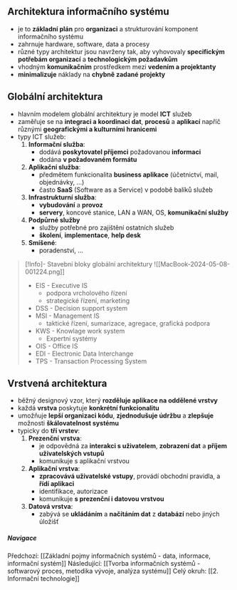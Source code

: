
## Architektura informačního systému
- je to **základní plán** pro **organizaci** a strukturování komponent informačního systému 
- zahrnuje hardware, software, data a procesy
- různé typy architektur jsou navrženy tak, aby vyhovovaly **specifickým potřebám organizací** a **technologickým požadavkům**
- vhodným **komunikačním** prostředkem mezi **vedením a projektanty**
- **minimalizuje** náklady na **chybně zadané projekty**

## Globální architektura
- hlavním modelem globální architektury je model **ICT** služeb
- zaměřuje se na **integraci a koordinaci dat**, **procesů** a **aplikací** napříč různými **geografickými a kulturními hranicemi**
- typy ICT služeb:
	1. **Informační služba**:
		- dodává **poskytovatel příjemci** požadovanou **informaci**
		- dodána **v požadovaném formátu**
	2. **Aplikační služba**:
		- předmětem funkcionalita **business aplikace** (účetnictví, mail, objednávky, ...)
		- často **SaaS** (Software as a Service) v podobě balíků služeb
	3. **Infrastrukturní služba**:
		- **vybudování** a **provoz**
		- **servery**, koncové stanice, LAN a WAN, OS, **komunikační služby**
	4. **Podpůrné služby**
		- služby potřebné pro zajištění ostatních služeb
		- **školení**, **implementace**, **help desk**
	5. **Smíšené**:
		- poradenství, ...

>[!Info]- Stavební bloky globální architektury
>![[MacBook-2024-05-08-001224.png]]
>- EIS - Executive IS
>	- podpora vrcholového řízení
>	- strategické řízení, marketing
>- DSS - Decision support system
>- MSI - Management IS
>	- taktické řízení, sumarizace, agregace, grafická podpora
>- KWS - Knowlage work system
>	- Expertní systémy
>- OIS - Office IS
>- EDI - Electronic Data Interchange
>- TPS - Transaction Processing System

## Vrstvená architektura
- běžný designový vzor, který **rozděluje aplikace na oddělené vrstvy**
- každá **vrstva** poskytuje **konkrétní funkcionalitu**
- umožňuje **lepší organizaci kódu**, **zjednodušuje údržbu** a **zlepšuje** možnosti **škálovatelnost systému**
- typicky do **tří vrstev**:
	1. **Prezenční vrstva**:
		- je odpovědná za **interakci s uživatelem**, **zobrazení dat** a **příjem uživatelských vstupů**
		- komunikuje s aplikační vrstvou
	2. **Aplikační vrstva**:
		- **zpracovává uživatelské vstupy**, provádí obchodní pravidla, a **řídí aplikaci**
		- identifikace, autorizace
		- komunikuje **s prezenční i datovou vrstvou**
	3. **Datová vrstva**:
		- zabývá se **ukládáním** a **načítáním dat** z **databází** nebo jiných úložišť

##### Navigace
Předchozí:  [[Základní pojmy informačních systémů - data, informace, informační systém]]
Následující: [[Tvorba informačních systémů - softwarový proces, metodika vývoje, analýza systému]]
Celý okruh: [[2. Informační technologie]]